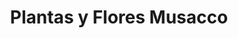 ---
title: "Plantas y Flores Musacco"
url: /montevideo/plantas-y-flores-musacco/
shop: Garten-Center
---
